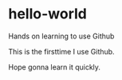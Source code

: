# hello-world
Hands on learning to use Github

This is the firsttime I use Github.

Hope gonna learn it quickly.
